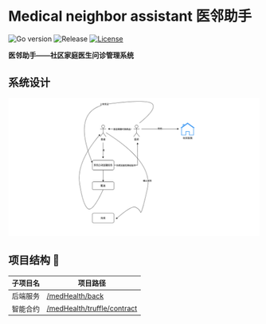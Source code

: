 # Medical neighbor assistant 医邻助手
<div>

![Go version](https://img.shields.io/badge/go-%3E%3Dv1.22-9cf)
![Release](https://img.shields.io/badge/release-1.0-green.svg)
[![License](https://img.shields.io/badge/license-MIT-blue.svg)](LICENSE)
</div>

<b>医邻助手——社区家庭医生问诊管理系统</b>

## 系统设计

<img src="./static/img.png" style="width: 800px"/>

## 项目结构 🧐

| 子项目名 | 项目路径                                               |
|------|----------------------------------------------------|
| 后端服务 | [/medHealth/back](./back/docs/医邻助手.md)             |
| 智能合约 | [/medHealth/truffle/contract](./truffle/contracts) |

